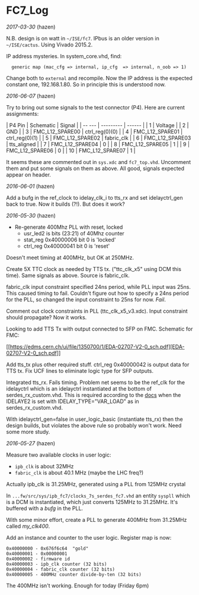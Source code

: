 # FC7_Log
*2017-03-30* (hazen)

N.B. design is on watt in `~/ISE/fc7`.  IPbus is an older version in `~/ISE/cactus`.  Using Vivado 2015.2.

IP address mysteries.  In system_core.vhd, find:
```
  generic map (mac_cfg => internal, ip_cfg  => internal, n_oob => 1)
```
Change both to `external` and recompile.  Now the IP address is the expected constant
one, 192.168.1.80.  So in principle this is understood now.

*2016-06-07* (hazen)

Try to bring out some signals to the test connector (P4).
Here are current assignments:


| P4 Pin | Schematic | Signal |
| -- --- | --------- | ------ |
| 1  | Voltage |
| 2  | GND |
| 3  | FMC_L12_SPARE00 | ctrl_reg(0)(0) |
| 4  | FMC_L12_SPARE01 | ctrl_reg(0)(1) |
| 5  | FMC_L12_SPARE02 | fabric_clk |
| 6  | FMC_L12_SPARE03 | tts_aligned |
| 7  | FMC_L12_SPARE04 | 0 |
| 8  | FMC_L12_SPARE05 | 1 |
| 9  | FMC_L12_SPARE06 | 0 |
| 10 | FMC_L12_SPARE07 | 1 |

It seems these are commented out in `sys.xdc` and `fc7_top.vhd`.  Uncomment them and put
some signals on them as above.  All good, signals expected appear on header.

*2016-06-01* (hazen)

Add a bufg in the ref_clock to idelay_clk_i to tts_rx and set idelayctrl_gen back to true.
Now it builds (?!).  But does it work?

*2016-05-30* (hazen)

 * Re-generate 400Mhz PLL with reset, locked
   * usr_led2 is bits (23:21) of 40Mhz counter
   * stat_reg 0x40000006 bit 0 is 'locked'
   * ctrl_reg 0x40000041 bit 0 is 'reset'

Doesn't meet timing at 400MHz, but OK at 250MHz.

Create 5X TTC clock as needed by TTS tx.  ("ttc_clk_x5" using DCM this time).  Same signals as above.
Source is fabric_clk.

fabric_clk input constraint specified 24ns period, while PLL input was 25ns.  This caused
timing to fail.  Couldn't figure out how to specify a 24ns period for the PLL, so changed
the input constraint to 25ns for now.  *Fail*.

Comment out clock constraints in PLL (ttc_clk_x5_v3.xdc).  Input constraint should propagate?
Now it works.

Looking to add TTS Tx with output connected to SFP on FMC.  Schematic for FMC:

[[https://edms.cern.ch/ui/file/1350700/1/EDA-02707-V2-0_sch.pdf][EDA-02707-V2-0_sch.pdf]]

Add tts_tx plus other required stuff.  ctrl_reg 0x40000042 is output data for TTS tx.
Fix UCF lines to eliminate logic type for SFP outputs.

Integrated tts_rx.  Fails timing.  Problem net seems to be the ref_clk for the idelayctrl
which is an idelayctrl instantiated at the bottom of serdes_rx_custom.vhd.  This is required
according to the [docs](http://www.xilinx.com/support/documentation/user_guides/ug471_7Series_SelectIO.pdf)
when the IDELAYE2 is set with IDELAY_TYPE="VAR_LOAD" as in serdes_rx_custom.vhd.

With idelayctrl_gen=false in user_logic_basic (instantiate tts_rx) then the design builds,
but violates the above rule so probably won't work.  Need some more study.

*2016-05-27* (hazen)

Measure two available clocks in user logic:

 * `ipb_clk` is about 32MHz
 * `fabric_clk` is about 40.1 MHz (maybe the LHC freq?)

Actually ipb_clk is 31.25MHz, generated using a PLL from 125MHz crystal

In `...fw/src/sys/ipb_fc7/clocks_7s_serdes_fc7.vhd` an entity `syspll` which is a DCM is instantiated, which just converts 125MHz to 31.25MHz.  It's buffered with a *bufg* in the PLL.

With some minor effort, create a PLL to generate 400MHz from 31.25MHz called *my_clk400*.

Add an instance and counter to the user logic.  Register map is now:

```
0x40000000 - 0x676f6c64  "gold"
0x40000001 - 0x00000001
0x40000002 - firmware id
0x40000003 - ipb_clk counter (32 bits)
0x40000004 - fabric_clk counter (32 bits)
0x40000005 - 400MHz counter divide-by-ten (32 bits)
```

The 400MHz isn't working.  Enough for today (Friday 6pm)
